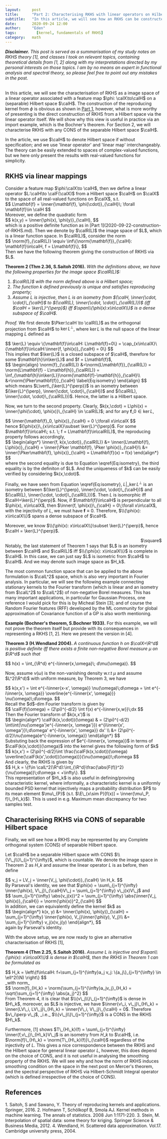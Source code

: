 ```yaml
---
layout:     post
title:      "Part 2: Characterising RKHS with linear operators on Hilbert space"
subtitle:   "In this article, we will see how an RKHS can be constructed by a linear operator on a Hilbert space, which has an important example linking probability and RKHS of stationary kernels, i.e. Bochner's Theorem. For the second part, we will see any complete orthogonal system (CONS) in a separable Hilbert space will give rise to a characterisation of RKHS."
date:       2020-09-24 12:00
author:     "Eden"
tags: 		  [kernel, fundamentals of RKHS]
category:   math
---
```


_**Disclaimer.** This post is served as a summarisation of my study notes on RKHS theory [1], and classes I took on relevant topics, containing theoretical details from [1, 2] along with my interpretations directed by my personal interests on those topics. I am by no means an expert in functional analysis and spectral theory, so please feel free to point out any mistakes in the post.
<br/><br/>_

In this article, we will see the characterisation of RKHS as a image space of a linear operator associated with a feature map $\phi: \calX\to\calH$ on a (separable) Hilbert space $\calH$. The construction of the reproducing kernel from $\phi$ is obvious as shown in [Part 1](2020-09-22-construction-of-RKHS.md), however, what is more worthy of presenting is the direct construction of RKHS from a Hilbert space via the linear operator itself. We will show why this view is useful in practice via an import example, which is the Bochner's theorem. For Section 2, we will characterise RKHS with any CONS of the separable Hilbert space $\calH$.

In the article, we use $\calH$ to denote Hilbert space if without specification; and we use 'linear operator' and 'linear map' interchangeably. The theory can be easily extended to spaces of complex-valued functions, but we here only present the results with real-valued functions for simplicity.

<h2 class="section-heading">RKHS via linear mappings</h2>
Consider a feature map $\phi:\calX\to \calH$, then we define a linear operator $L:\calH\to \calF(\calX)$ from a Hilbert space $\calH$ on $\calX$ to the space of all real-valued functions on $\calX$, s.t.
<div>
$$
  L\mathbf{f} = \inner{\mathbf{f}, \phi(\cdot)}_{\calH}\; \forall \mathbf{f}\in \calH
$$
</div>
Moreover, we define the quadratic form
<div>
$$
  k(x,y) = \inner{\phi(x), \phi(y)}_{\calH},
$$
</div>
which is a positive definite function as in [Part 1](2020-09-22-construction-of-RKHS.md). Then we denote by $\calR(L)$ the image space of $L$, which is a linear function space. In $\calR(L)$, consider the norm
<div>
$$
  \norm{f}_{\calR(L)} \equiv \inf\{\norm{\mathbf{f}}_{\calH}: \mathbf{f}\in\calH, f = L\mathbf{f}\},
$$
</div>
Then we have the following theorem giving the construction of RKHS via $L$.

**Theorem 2 (Thm 2.36, S.Saitoh 2016).** _With the definitions above, we have the following properties for the image space $\calR(L)$:_
1. _$\calR(L)$ with the norm defined above is a Hilbert space;_
2. _The function $k$ defined previously is unique and satisfies reproducing property;_
3. _Assume $L$ is injective, then $L$ is an isometry from $(\calH, \inner{\cdot, \cdot}\_{\calH}$ to $(\calR(L), \inner{\cdot, \cdot}\_{\calR(L)})$ (iff $\calH = \ker{L}^{\perp}$) iff $\span\\{\phi(x):x\in\calX\\}$ is a dense subspace of $\calH$._

_Proof._
We first denote $\Pker:\calH \to \calR(L)$ as the orthogonal projection from $\calH$ to $\ker{L}^{\perp}$, where $\ker{L}$ is the null space of the linear mapping $L$ defined as
<div>
$$
    \ker{L} \equiv \{\mathbf{f}\in\calH: L\mathbf{f}=0\}
    = \cap_{x\in\calX}\{\mathbf{f}\in\calH:\inner{f, \phi(x)}_{\calH} = 0\}
$$
</div>
This implies that $\ker{L}$ is a closed subspace of $\calH$, therefore for some $\mathbf{h}\in\ker{L}$ and $f = L\mathbf{f}$,
<div>
$$
  \begin{align}
  \norm{f}_{\calR(L)}
  &=\norm{L\mathbf{f}}_{\calR(L)}
  = \norm{L\mathbf{f} - L\mathbf{h}}_{\calR(L)}
  = \inf_{\mathbf{h}\in\ker{L}}\norm{\mathbf{f}-\mathbf{h}}_{\calH}\\
  &=\norm{\Pker\mathbf{f}}_{\calH} \label{Eq:isometry}
  \end{align}
$$
</div>
which means $L\vert\_{\ker{L}^{\perp}}$ is an isometry between $(\ker{L}^{\perp}, \inner{\cdot, \cdot}\_{\calH})$ and $(\calR(L), \inner{\cdot, \cdot}\_{\calR(L)})$. Hence, the latter is a Hilbert space.

Now, we turn to the second property. Clearly, $k(x,\cdot) = L\phi(x) = \inner{\phi(\cdot), \phi(x)}\_{\calH} \in \calR(L)$; and for any $\mathbf{f}\_0\in\ker{L}$,
<div>
$$
  \inner{\mathbf{f}_0, \phi(x)}_{\calH} = 0 \;\forall x\in\calX
$$
</div>
hence ${\phi(x)}\_{x\in\calX}\subset \ker{L}^{\perp}$. For some $\mathbf{f}\in\calH\; s.t. \; f = L\mathbf{f}\in\calR(L)$, the reproducing property follows accordingly,
<div>
$$
  \begin{align*}
    \inner{f, k(x,\cdot)}_{\calR(L)}
    &= \inner{L\mathbf{f}, L\phi(x)}_{\calH}
    = \inner{\Pker \mathbf{f}, \Pker \phi(x)}_{\calH}\\
    &= \inner{\Pker\mathbf{f}, \phi(x)}_{\calH}
    = L\mathbf{f}(x) = f(x)
  \end{align*}
$$
</div>
where the second equality is due to Equation \eqref{Eq:isometry}, the third equality is by the definiton of $L$. And the uniqueness of $k$ can be easily verified by considering $k(x,\cdot)$.

Finally, we have seen from Equation \eqref{Eq:isometry}, $L\vert\_{\ker{L}^{\perp}}$ is an isometry between $(\ker{L}^{\perp}, \inner{\cdot, \cdot}\_{\calH})$ and $(\calR(L), \inner{\cdot, \cdot}\_{\calR(L)})$. Then $L$ is isomorphic iff $\calH=\ker{L}^{\perp}$. Now, if $\mathbf{f}\in\calH$ is perpendicular to all $\phi(x), x\in\calX$, then $\inner{f, \phi(x)}\_{\calH} = 0\;\forall x\in\calX$, with the injectivity of $L$, we must have $\mathbf{f}\equiv 0$. Therefore, $\\{\phi(x): x\in\calX\\}$ spans a dense subspace of $\calH$.

Moreover, we know $\\{\phi(x): x\in\calX\\}\subset \ker{L}^{\perp}$, hence $\calH = \ker{L}^{\perp}$.
<div style="text-align: right"> $\square$ </div>
Notably, the last statement of Theorem 1 says that $L$ is an isometry between $\calH$ and $\calR(L)$ iff $\\{\phi(x): x\in\calX\\}$ is complete in $\calH$. In this case, we can just say $L$ is isometric from $\calH$ to $\calH$. And we may denote such image space as $H_k$.

The most common function space that can be applied to the above formulation is $\calL^2$ space, which is also very important in Fourier analysis. In particular, we will see the following example connecting stationary kernels to the Fourier transform (which is linear and an isometry from $\calL^2$ to $\calL^2$) of non-negative Borel measures. This has many important applications, in particular for Gaussian Process, one reference I would pick for this is by Micheal Stein [3]; and of course the Random Fourier features (RFF) developed by the ML community for global approximation of Covariance function of a GP is also worth mentioning.

**Example (Bochner's theorem, S.Bochner 1933).**
For this example, we will not prove the theorem itself but provide with its consequences in representing a RKHS [1, 2]. Here we present the version in [4].

**Theorem 3 (H.Wendland 2004).** _A continuous function $h$ on $\calX=\R^d$ is positive definite iff there exists a finite non-negative Borel measure $\mu$ on $\R^d$ such that_
<div>
$$
  h(x) = \int_{\R^d} e^{-i\inner{x,\omega}\; d\mu(\omega)}.
$$
</div>

Now, assume $\nu(\omega)$ is the non-vanishing density w.r.t $\mu$ and assume $L^2(\R^d)$ with uniform measure, by Theorem 3, we have
<div>
$$
  k(x,x') = \int e^{-i\inner{x-x', \omega}} \nu(\omega)\;d\omega
  = \int e^{-i\inner{x, \omega}} \overline{e^{-i\inner{x', \omega}}} \nu(\omega)\;d\omega.
$$
</div>
Recall the $d$-dim Fourier transform is given by
<div>
$$
  \calF(f)(\omega)
  = (2\pi)^{-d/2} \int f(x) e^{-i\inner{x,w}}\;dx
$$
</div>
Then the Fourier transform of $k(x,x')$ is
<div>
$$
  \begin{align*}
    \calF(k(x,\cdot))(\omega)
    & = (2\pi)^{-d/2} \int\int(\nu(\omega')e^{-i\inner{x, \omega'}})
    e^{i\inner{x', \omega'}}\;d\omega' e^{-i\inner{x', \omega}} dx' \\
    &= (2\pi)^{-d/2}\nu(\omega)e^{-i\inner{x, \omega}}
  \end{align*}
$$
</div>
Substuting back the expression of $e^{-i\inner{x, \omega}}$ in terms of $\calF(k(x,\cdot))(\omega)$ into the kernel gives the following form of $k$
<div>
$$
  k(x,x')
  = (2\pi)^{-d/2}\int \frac{\calF(k(x,\cdot))(\omega) \overline{\calF(k(x',\cdot))(\omega)}}{\nu(\omega)}\;d\omega
$$
</div>
And clearly, the RKHS is given by
<div>
$$
  H_k = \{f\in \calL^2(\R^d):\int_{\R^d}\frac{\abs{F(f)}^2}{\nu(\omega)}\;d\omega < +\infty\}.
$$
</div>
This representation of $H\_k$ is also useful in defining/proving characteristic kernel, where informally, a characteristic kernel is a uniformly bounded PSD kernel that injectively maps a probability distribution $P$ to its mean element $\mu\_{P}$ (s.t. $\E\_{x\sim P}[f(x)] = \inner{\mu\_P, f}\_{H\_k}$). This is used in e.g. Maximum mean discrepancy for two samples test.

<h2 class="section-heading">Characterising RKHS via CONS of separable Hilbert space</h2>
Finally, we will see how a RKHS may be represented by any Complete orthogonal system (CONS) of separable Hilbert space.

Let $\calH$ be a separable Hilbert space with CONS $\\{V\_j\\}\_{j=1}^{\infty}$, which is countable. We denote the image space in Theorem 2 as $H\_k$ and assume the linear operator $L$ is as before, then define
<div>
$$
  v_j = LV_j = \inner{V_j, \phi(\cdot)}_{\calH} \in H_k.
$$
</div>
By Parseval's identity, we see that $\phi(x) = \sum\_{j=1}^{\infty} \inner{\phi(x), V\_j}\_{\calH}V\_j = \sum\_{j=1}^{\infty} v\_j(x)V\_j$ and
<div>
$$
  \sum_{j=1}^{\infty} \abs{v_j(x)}^2
  = \sum_{j=1}^{\infty} \abs{\inner{V_j, \phi(x)}_{\calH}}
  = \norm{\phi(x)}^2_{\calH}
$$
</div>
In addition, we can equivalently define the kernel $k$ as
<div>
$$
  \begin{align*}
    k(x, y) &= \inner{\phi(x), \phi(y)}_{\calH}
    = \sum_{j=1}^{\infty} \inner{\phi(x), V_j}\inner{\phi(y), V_j}\\
    &= \sum_{j=1}^{\infty} v_j(x)v_j(y)
  \end{align*},
$$
</div>
again by Parseval's identity.

With the above setup, we are now ready to give an alternative characterisation of RKHS [1],

**Theorem 4 (Thm 2.25, S.Saitoh 2016).** _Assume $L$ is injective and $\span\\{\phi(x): x\in\calX\\}$ is dense in $\calH$, then the RKHS in Theorem 1 can be formulated as_
<div>
$$  
  H_k = \left\{f\in\calH:
  f=\sum_{j=1}^{\infty}a_j v_j:
  \{a_j\}_{j=1}^{\infty} \in \ell^2(\N)
  \right\}
$$
</div>
_with norm_
<div>
$$
  \norm{f}_{H_k} =
  \norm{\sum_{j=1}^{\infty}a_jv_j}_{H_k} = \sqrt{\sum_{j=1}^{\infty} \abs{a_j}^2}
$$
</div>
From Theorem 4, it is clear that $\\{v\_j\\}\_{j=1}^{\infty}$ is dense in $H\_k$, moreover, as $L$ is injective, we have $\inner{v\_i, v\_j}\_{H\_k} = \inner{LV\_i, LV\_j}\_{H\_k} = \inner{V\_i, V\_j}\_{\calH} = 0$. Therefore $v\_i\perp v\_j$, _i.e._ $\\{v\_j\\}\_{j=1}^{\infty}$ is a CONS in the RKHS $H\_k$.

Furthermore, [1] shows $T\_{H\_k}(f) = \sum\_{j=1}^{\infty} \inner{f,v\_j}\_{H\_k}V\_j$ is an isometry from $H\_k$ to $\calH$, i.e. $\norm{f}\_{H\_k} = \norm{T\_{H\_k}(f)}\_{\calH}$ regardless of the injectivity of $L$. This gives a nice correspondence between the RKHS and the Hilbert space for general linear operator $L$, however, this does depend on the choice of CONS, and it is not useful in analysing the smoothing property of the RKHS. We will see why and how the norm of RKHS induces smoothing condition on the space in the next post on Mercer's theorem, and the spectral perspective of RKHS via Hilbert-Schmidt Integral operator (which is defined irrespective of the choice of CONS).

<h2 class="section-heading">References</h2>
1. Saitoh, S and Sawano, Y. Theory of reproducing kernels and applications. Springer, 2016.
2. Hofmann T, Schölkopf B, Smola AJ. Kernel methods in machine learning. The annals of statistics. 2008 Jun 1:1171-220.
3. Stein, M. Interpolation of spatial data: some theory for kriging. Springer Science & Business Media, 2012.
4. Wendland, H. Scattered data approximation. Vol.17. Cambridge university press, 2004.
